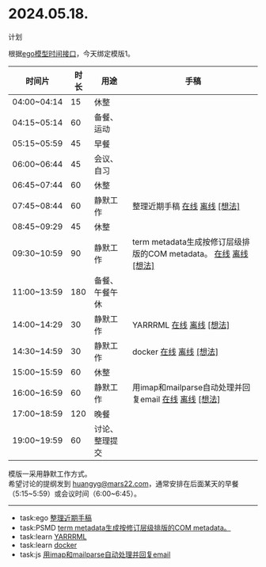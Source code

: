 # 2024.05.18.
计划  

根据[ego模型时间接口](https://gitee.com/hyg/blog/blob/master/timeflow.md)，今天绑定模版1。

| 时间片 | 时长 | 用途 | 手稿 |
| --- | --- | --- | --- |
| 04:00~04:14 | 15 | 休整 |  |
| 04:15~05:14 | 60 | 备餐、运动 |  |
| 05:15~05:59 | 45 | 早餐 |  |
| 06:00~06:44 | 45 | 会议、自习 |  |
| 06:45~07:44 | 60 | 休整 |  |
| 07:45~08:44 | 60 | 静默工作 | 整理近期手稿  [在线](http://simp.ly/p/xtgD4F) [离线](../../draft/2024/05/20240518074500.md) <a href="mailto:huangyg@mars22.com?subject=关于2024.05.18.[整理近期手稿]任务&body=日期: 20240518%0D%0A序号: 5%0D%0A手稿:../../draft/2024/05/20240518074500.md%0D%0A---请勿修改邮件主题及以上内容 从下一行开始写您的想法---%0D%0A">[想法]</a> |
| 08:45~09:29 | 45 | 休整 |  |
| 09:30~10:59 | 90 | 静默工作 | term metadata生成按修订层级排版的COM metadata。  [在线](http://simp.ly/p/j1SspP) [离线](../../draft/2024/05/20240518093000.md) <a href="mailto:huangyg@mars22.com?subject=关于2024.05.18.[term metadata生成按修订层级排版的COM metadata。]任务&body=日期: 20240518%0D%0A序号: 7%0D%0A手稿:../../draft/2024/05/20240518093000.md%0D%0A---请勿修改邮件主题及以上内容 从下一行开始写您的想法---%0D%0A">[想法]</a> |
| 11:00~13:59 | 180 | 备餐、午餐午休 |  |
| 14:00~14:29 | 30 | 静默工作 | YARRRML  [在线](http://simp.ly/p/8t3vlk) [离线](../../draft/2024/05/20240518140000.md) <a href="mailto:huangyg@mars22.com?subject=关于2024.05.18.[YARRRML]任务&body=日期: 20240518%0D%0A序号: 9%0D%0A手稿:../../draft/2024/05/20240518140000.md%0D%0A---请勿修改邮件主题及以上内容 从下一行开始写您的想法---%0D%0A">[想法]</a> |
| 14:30~14:59 | 30 | 静默工作 | docker  [在线](http://simp.ly/p/5k9gJy) [离线](../../draft/2024/05/20240518143000.md) <a href="mailto:huangyg@mars22.com?subject=关于2024.05.18.[docker]任务&body=日期: 20240518%0D%0A序号: 10%0D%0A手稿:../../draft/2024/05/20240518143000.md%0D%0A---请勿修改邮件主题及以上内容 从下一行开始写您的想法---%0D%0A">[想法]</a> |
| 15:00~15:59 | 60 | 休整 |  |
| 16:00~16:59 | 60 | 静默工作 | 用imap和mailparse自动处理并回复email  [在线](http://simp.ly/p/4QDThK) [离线](../../draft/2024/05/20240518160000.md) <a href="mailto:huangyg@mars22.com?subject=关于2024.05.18.[用imap和mailparse自动处理并回复email]任务&body=日期: 20240518%0D%0A序号: 12%0D%0A手稿:../../draft/2024/05/20240518160000.md%0D%0A---请勿修改邮件主题及以上内容 从下一行开始写您的想法---%0D%0A">[想法]</a> |
| 17:00~18:59 | 120 | 晚餐 |  |
| 19:00~19:59 | 60 | 讨论、整理提交 |  |

模版一采用静默工作方式。  
希望讨论的提纲发到 [huangyg@mars22.com](mailto:huangyg@mars22.com)，通常安排在后面某天的早餐（5:15~5:59）或会议时间（6:00~6:45）。

---

- task:ego  [整理近期手稿](../../../draft/2024/05/20240518074500.md)
- task:PSMD  [term metadata生成按修订层级排版的COM metadata。](../../../draft/2024/05/20240518093000.md)
- task:learn  [YARRRML](../../../draft/2024/05/20240518140000.md)
- task:learn  [docker](../../../draft/2024/05/20240518143000.md)
- task:js  [用imap和mailparse自动处理并回复email](../../../draft/2024/05/20240518160000.md)

